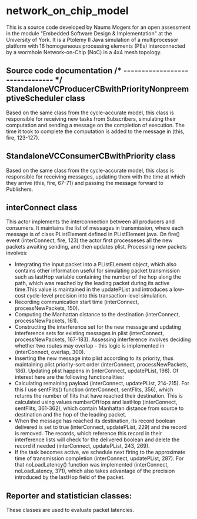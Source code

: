 # network_on_chip_model
This is a source code developed by Naums Mogers for an open assessment in the module "Embedded Software Design & Implementation" at the University of York.
It is a Ptolemy II Java simulation of a multiprocessor platform with 16 homogeneous processing elements (PEs) interconnected by a wormhole Network-on-Chip (NoC) in a 4x4 mesh topology. 

Source code documentation
/* ------------------------------- */
StandaloneVCProducerCBwithPriorityNonpreemptiveScheduler class
------------------------------------------------------------
Based on the same class from the cycle-accurate model, this class is responsible for receiving
new tasks from Subscribers, simulating their computation and sending a message on the
completion of execution. The time it took to complete the computation is added to the message
in (this, fire, 123-127).

StandaloneVCConsumerCBwithPriority class
-----------------------------------------
Based on the same class from the cycle-accurate model, this class is responsible for receiving
messages, updating them with the time at which they arrive (this, fire, 67-71) and passing the
message forward to Publishers. 

interConnect class
------------------
This actor implements the interconnection between all producers and consumers. It maintains
the list of messages in transmission, where each message is of class PListElement defined in
PListElement.java. On fire() event (interConnect, fire, 123) the actor first processeses all the new
packets awaiting sending, and then updates plist. Processing new packets involves:
- Integrating the input packet into a PListELement object, which also contains other
information useful for simulating packet transmission such as lastHop variable containing
the number of the hop along the path, which was reached by the leading packet during its
active time.This value is maintained in the updatePList and introduces a low-cost cycle-level
precision into this transaction-level simulation.
- Recording communication start time (interConnect, processNewPackets, 150).
- Computing the Manhattan distance to the destination (interConnect, processNewPackets,
161).
- Constructing the interference set for the new message and updating interference sets for
existing messages in plist (interConnect, processNewPackets, 167-183). Assessing
interference involves deciding whether two routes may overlap - this logic is implemented
in (interConnect, overlap, 300).
- Inserting the new message into plist according to its priority, thus maintaining plist
priority-sort order (interConnect, processNewPackets, 186).
Updating plist happens in (interConnect, updatePList, 198). Of interest here are the following
functionalities:
- Calculating remaining payload (interConnect, updatePList, 214-215). For this I use sentFlits()
function (interConnect, sentFlits, 356), which returns the number of flits that have reached
their destination. This is calculated using values numberOfHops and lastHop (interConnect,
sentFlits, 361-362), which contain Manhattan distance from source to destination and the
hop of the leading packet.
- When the message has reached its destination, its record boolean delivered is set to true
(interConnect, updatePList, 229) and the record is removed. The records, which reference
this record in their interference lists will check for the delivered boolean and delete the
record if needed (interConnect, updatePList, 243, 269).
- If the task becomes active, we schedule next firing to the approximate time of
transmission completion (interConnect, updatePList, 287). For that noLoadLatency() function
was implemented (interConnect, noLoadLatency, 371), which also takes advantage of the
precision introduced by the lastHop field of the packet.

Reporter and statistician classes:
----------------------------------
These classes are used to evaluate packet latencies.
